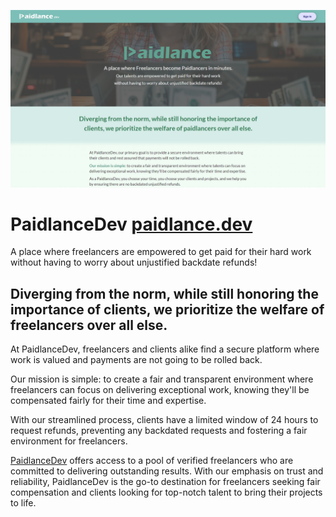 ![PaidlanceDev](/public/branding/paidlance-site-teal.jpg)

# PaidlanceDev [paidlance.dev](https://www.paidlance.dev/)

A place where freelancers are empowered to get paid for their hard work
without having to worry about unjustified backdate refunds!

## Diverging from the norm, while still honoring the importance of clients, we prioritize the welfare of freelancers over all else.

At PaidlanceDev, freelancers and clients alike find a secure platform where work is valued and payments are not going to be rolled back.

Our mission is simple: to create a fair and transparent environment where freelancers can focus on delivering exceptional work, knowing they'll be compensated fairly for their time and expertise.

With our streamlined process, clients have a limited window of 24 hours to request refunds, preventing any backdated requests and fostering a fair environment for freelancers.

[PaidlanceDev](https://www.paidlance.dev/) offers access to a pool of verified freelancers who are committed to delivering outstanding results.
With our emphasis on trust and reliability, PaidlanceDev is the go-to destination for freelancers seeking fair compensation and clients looking for top-notch talent to bring their projects to life.
